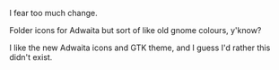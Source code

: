 I fear too much change. 

Folder icons for Adwaita but sort of like old gnome colours, y'know?

I like the new Adwaita icons and GTK theme, and I guess I'd rather this didn't exist.
